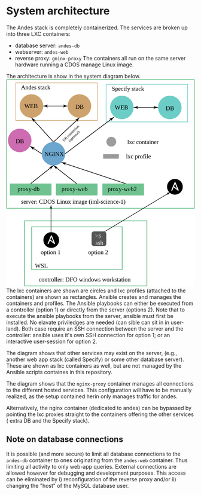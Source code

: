 # System architecture

The Andes stack is completely containerized.
The services are broken up into three LXC containers:
 - database server: `andes-db`
 - webserver: `andes-web`
 - reverse proxy: `gninx-proxy`
The containers all run on the same server hardware running a CDOS manage Linux image.

The architecture is show in the system diagram below.
[![system diagram](system_diagram.svg)](system_diagram.svg)
The lxc containers are shown are circles and lxc profiles (attached to the containers) are shown as rectangles.
Ansible creates and manages the containers and profiles.
The Ansible playbooks can either be executed from a controller (option 1) or directly from the server (options 2).
Note that to execute the ansible playbooks from the server, ansible must first be installed. No elavate priviledges are needed (can sible can sit in in user-land).
Both case require an SSH connection between the server and the controller: ansible uses it's own SSH connection for option 1; or an interactive user-session for option 2.

The diagram shows that other services may exist on the server, (e.g., another web app stack (called Specify) or some other database server).
These are shown as lxc containers as well, but are not managed by the Ansible scripts containes in this repository.

The diagram shows that the `nginx-proxy` container manages all connections to the different hosted services. This configuration will have to be manually realized, as the setup contained herin only manages traffic for andes.

Alternatively, the nginx container (dedicated to andes) can be bypassed by pointing the lxc proxies straight to the containers offering the other services ( extra DB and the Specify stack).

## Note on database connections
It is possible (and more secure) to limit all database connections to the `andes-db` container to ones originating from the `andes-web` container. 
Thus limiting all activity to only web-app queries.
External connections are allowed however for debugging and development purposes.
This access can be eliminated by i) reconfiguration of the reverse proxy and/or ii) changing the "host" of the MySQL database user.


